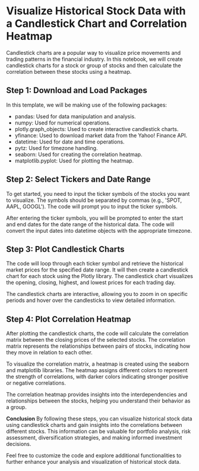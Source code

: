 # Visualize Historical Stock Data with a Candlestick Chart and Correlation Heatmap
Candlestick charts are a popular way to visualize price movements and trading patterns in the financial industry. In this notebook, we will create candlestick charts for a stock or group of stocks and then calculate the correlation between these stocks using a heatmap.

## Step 1: Download and Load Packages
In this template, we will be making use of the following packages:
- pandas: Used for data manipulation and analysis.
- numpy: Used for numerical operations.
- plotly.graph_objects: Used to create interactive candlestick charts.
- yfinance: Used to download market data from the Yahoo! Finance API.
- datetime: Used for date and time operations.
- pytz: Used for timezone handling.
- seaborn: Used for creating the correlation heatmap.
- matplotlib.pyplot: Used for plotting the heatmap.

## Step 2: Select Tickers and Date Range
To get started, you need to input the ticker symbols of the stocks you want to visualize. The symbols should be separated by commas (e.g., 'SPOT, AAPL, GOOGL'). The code will prompt you to input the ticker symbols.

After entering the ticker symbols, you will be prompted to enter the start and end dates for the date range of the historical data. The code will convert the input dates into datetime objects with the appropriate timezone.

## Step 3: Plot Candlestick Charts
The code will loop through each ticker symbol and retrieve the historical market prices for the specified date range. It will then create a candlestick chart for each stock using the Plotly library. The candlestick chart visualizes the opening, closing, highest, and lowest prices for each trading day.

The candlestick charts are interactive, allowing you to zoom in on specific periods and hover over the candlesticks to view detailed information.

## Step 4: Plot Correlation Heatmap
After plotting the candlestick charts, the code will calculate the correlation matrix between the closing prices of the selected stocks. The correlation matrix represents the relationships between pairs of stocks, indicating how they move in relation to each other.

To visualize the correlation matrix, a heatmap is created using the seaborn and matplotlib libraries. The heatmap assigns different colors to represent the strength of correlations, with darker colors indicating stronger positive or negative correlations.

The correlation heatmap provides insights into the interdependencies and relationships between the stocks, helping you understand their behavior as a group.

**Conclusion**
By following these steps, you can visualize historical stock data using candlestick charts and gain insights into the correlations between different stocks. This information can be valuable for portfolio analysis, risk assessment, diversification strategies, and making informed investment decisions.

Feel free to customize the code and explore additional functionalities to further enhance your analysis and visualization of historical stock data.
